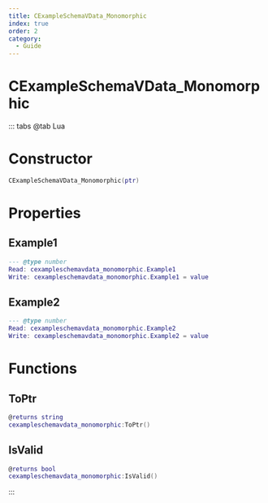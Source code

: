```yaml
---
title: CExampleSchemaVData_Monomorphic
index: true
order: 2
category:
  - Guide
---
```


# CExampleSchemaVData_Monomorphic

::: tabs
@tab Lua
# Constructor
```lua
CExampleSchemaVData_Monomorphic(ptr)
```
# Properties
## Example1 
```lua
--- @type number
Read: cexampleschemavdata_monomorphic.Example1
Write: cexampleschemavdata_monomorphic.Example1 = value
```
## Example2 
```lua
--- @type number
Read: cexampleschemavdata_monomorphic.Example2
Write: cexampleschemavdata_monomorphic.Example2 = value
```
# Functions
## ToPtr
```lua
@returns string
cexampleschemavdata_monomorphic:ToPtr()
```
## IsValid
```lua
@returns bool
cexampleschemavdata_monomorphic:IsValid()
```

:::
